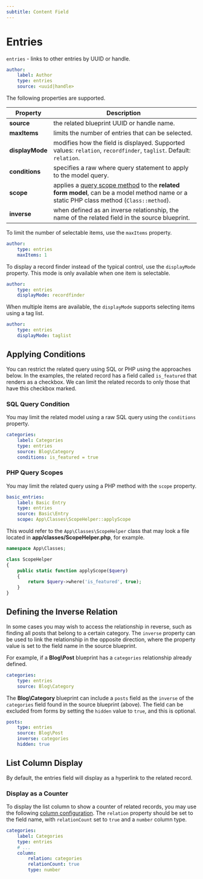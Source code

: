 ```yaml
---
subtitle: Content Field
---
```

# Entries

`entries` - links to other entries by UUID or handle.

```yaml
author:
    label: Author
    type: entries
    source: <uuid|handle>
```

The following properties are supported.

Property | Description
------------- | -------------
**source** | the related blueprint UUID or handle name.
**maxItems** | limits the number of entries that can be selected.
**displayMode** | modifies how the field is displayed. Supported values: `relation`, `recordfinder`, `taglist`. Default: `relation`.
**conditions** | specifies a raw where query statement to apply to the model query.
**scope** | applies a [query scope method](../../extend/database/model.md) to the **related form model**, can be a model method name or a static PHP class method (`Class::method`).
**inverse** | when defined as an inverse relationship, the name of the related field in the source blueprint.

To limit the number of selectable items, use the `maxItems` property.

```yaml
author:
    type: entries
    maxItems: 1
```

To display a record finder instead of the typical control, use the `displayMode` property. This mode is only available when one item is selectable.

```yaml
author:
    type: entries
    displayMode: recordfinder
```

When multiple items are available, the `displayMode` supports selecting items using a tag list.

```yaml
author:
    type: entries
    displayMode: taglist
```

## Applying Conditions

You can restrict the related query using SQL or PHP using the approaches below. In the examples, the related record has a field called `is_featured` that renders as a checkbox. We can limit the related records to only those that have this checkbox marked.

### SQL Query Condition

You may limit the related model using a raw SQL query using the `conditions` property.

```yaml
categories:
    label: Categories
    type: entries
    source: Blog\Category
    conditions: is_featured = true
```

### PHP Query Scopes

You may limit the related query using a PHP method with the `scope` property.

```yaml
basic_entries:
    label: Basic Entry
    type: entries
    source: Basic\Entry
    scope: App\Classes\ScopeHelper::applyScope
```

This would refer to the `App\Classes\ScopeHelper` class that may look a file located in **app/classes/ScopeHelper.php**, for example.

```php
namespace App\Classes;

class ScopeHelper
{
    public static function applyScope($query)
    {
        return $query->where('is_featured', true);
    }
}
```

## Defining the Inverse Relation

In some cases you may wish to access the relationship in reverse, such as finding all posts that belong to a certain category. The `inverse` property can be used to link the relationship in the opposite direction, where the property value is set to the field name in the source blueprint.

For example, if a **Blog\Post** blueprint has a `categories` relationship already defined.

```yaml
categories:
    type: entries
    source: Blog\Category
```

The **Blog\Category** blueprint can include a `posts` field as the `inverse` of the `categories` field found in the source blueprint (above). The field can be excluded from forms by setting the `hidden` value to `true`, and this is optional.

```yaml
posts:
    type: entries
    source: Blog\Post
    inverse: categories
    hidden: true
```

## List Column Display

By default, the entries field will display as a hyperlink to the related record.

### Display as a Counter

To display the list column to show a counter of related records, you may use the following [column configuration](../list-columns.md). The `relation` property should be set to the field name, with `relationCount` set to `true` and a `number` column type.

```yaml
categories:
    label: Categories
    type: entries
    # ...
    column:
        relation: categories
        relationCount: true
        type: number
```
